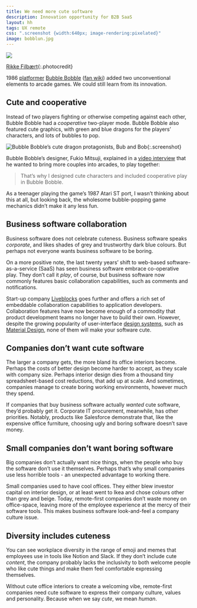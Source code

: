 ```yaml
---
title: We need more cute software
description: Innovation opportunity for B2B SaaS
layout: hh
tags: UX remote
css: ".screenshot {width:640px; image-rendering:pixelated}"
image: bobblun.jpg
---
```


![](bobblun.jpg)

[Rikke Filbært](https://unsplash.com/photos/wcC__q80NUU){:.photocredit}

1986 [platformer](https://en.wikipedia.org/wiki/Platform_game)
[Bubble Bobble](https://www.mentalfloss.com/article/91165/facts-about-bubble-bobble)
([fan wiki](https://bubblebobble.fandom.com/wiki/Bubble_Bobble))
added two unconventional elements to arcade games.
We could still learn from its innovation.

## Cute and cooperative

Instead of two players fighting or otherwise competing against each other, Bubble Bobble had a _cooperative_ two-player mode.
Bubble Bobble also featured cute graphics, with green and blue dragons for the players’ characters, and lots of bubbles to pop.

![Bubble Bobble’s cute dragon protagonists, Bub and Bob](bubble-bobble.png){:.screenshot}

Bubble Bobble’s designer, Fukio Mitsuji, explained in a
[video interview](https://www.youtube.com/watch?v=LwbhgITgrmE)
that he wanted to bring more couples into arcades, to play together:

> That’s why I designed cute characters and included cooperative play in Bubble Bobble.

As a teenager playing the game’s 1987 Atari ST port, I wasn’t thinking about this at all, but looking back, the wholesome bubble-popping game mechanics didn’t make it any less fun.

## Business software collaboration

Business software does not celebrate cuteness.
Business software speaks _corporate_, and likes shades of grey and trustworthy dark blue colours.
But perhaps not everyone wants business software to be boring.

On a more positive note, the last twenty years’ shift to web-based software-as-a-service (SaaS) has seen business software embrace co-operative play.
They don’t call it _play_, of course, but business software now commonly features basic collaboration capabilities, such as comments and notifications.

Start-up company [Liveblocks](https://liveblocks.io) 
goes further and offers a rich set of embeddable collaboration capabilities to application developers.
Collaboration features have now become enough of a commodity that product development teams no longer have to build their own.
However, despite the growing popularity of user-interface
[design systems](https://en.wikipedia.org/wiki/Design_system), such as
[Material Design](https://en.wikipedia.org/wiki/Material_Design),
none of them will make your software cute.

## Companies don’t want cute software

The larger a company gets, the more bland its office interiors become.
Perhaps the costs of better design become harder to accept, as they scale with company size.
Perhaps interior design dies from a thousand tiny spreadsheet-based cost reductions, that add up at scale.
And sometimes, companies manage to create boring working environments, however much they spend.

If companies that buy business software actually _wanted_ cute software, they’d probably get it.
Corporate IT procurement, meanwhile, has other priorities.
Notably, products like Salesforce demonstrate that, like the expensive office furniture, choosing ugly and boring software doesn’t save money.

## Small companies don’t want boring software

Big companies don’t actually want nice things, when the people who buy the software don’t use it themselves.
Perhaps that’s why small companies use less horrible tools - an unexpected advantage to working there.

Small companies used to have cool offices.
They either blew investor capital on interior design, or at least went to Ikea and chose colours other than grey and beige.
Today, remote-first companies don’t waste money on office-space, leaving more of the employee experience at the mercy of their software tools.
This makes business software look-and-feel a company culture issue.

## Diversity includes cuteness

You can see workplace diversity in the range of emoji and memes that employees use in tools like Notion and Slack.
If they don’t include cute _content_, the company probably lacks the inclusivity to both welcome people who like cute things and make them feel comfortable expressing themselves.

Without cute office interiors to create a welcoming vibe, remote-first companies need cute software to express their company culture, values and personality.
Because when we say _cute_, we mean _human_.

